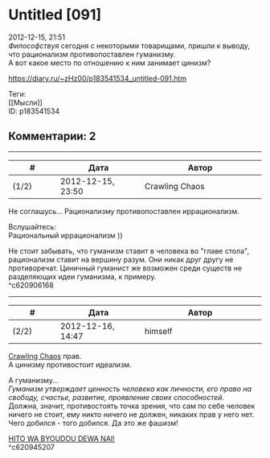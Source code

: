 Untitled [091]
==============

  
2012-12-15, 21:51  
  *Философствуя*  сегодня с некоторыми товарищами, пришли к выводу, что рационализм противопоставлен гуманизму.   
 А вот какое место по отношению к ним занимает цинизм?   
  
<https://diary.ru/~zHz00/p183541534_untitled-091.htm>  
  
Теги:  
[[Мысли]]  
ID: p183541534  


Комментарии: 2
--------------

  


---



|         #         |              Дата              |                     Автор                     |           ID           |
| --- | --- | --- | --- |
| (1/2) | 2012-12-15, 23:50 | Crawling Chaos | c620906168 |

  
 Не соглашусь... Рационализму противопоставлен иррационализм.   
   
 Вслушайтесь:   
 Рациональный иррационализм ))   
   
 Не стоит забывать, что гуманизм ставит в человека во "главе стола", рационализм ставит на вершину разум. Они никак друг другу не противоречат. Циничный гуманист же возможен среди существ не разделяющих идеи гуманизма, к примеру.   
 ^c620906168

---



|         #         |              Дата              |                     Автор                     |           ID           |
| --- | --- | --- | --- |
| (2/2) | 2012-12-16, 14:47 | himself | c620945207 |

  
  [Crawling Chaos](http://degozaru.diary.ru "de gozaru")  прав.   
 А цинизму противостоит идеализм.   
   
 А гуманизму...   
  *Гуманизм утверждает ценность человека как личности, его право на свободу, счастье, развитие, проявление своих способностей.*    
 Должна, значит, противостоять точка зрения, что сам по себе человек ничего не стоит, ему никто ничего не должен, никаких прав у него нет. Чего добился - того добился. Да это же фашизм!   
   
  [HITO WA BYOUDOU DEWA NAI!](https://www.youtube.com/watch?v=3HqV03Jouzk)    
 ^c620945207